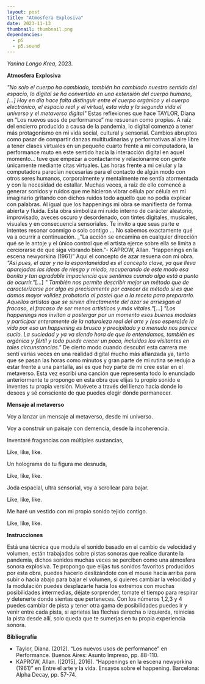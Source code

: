 ```yaml
---
layout: post
title: "Atmosfera Explosiva"
date: 2023-11-13
thumbnail: thumbnail.png
dependencies:
  - p5
  - p5.sound
---
```


<div id="div-sketch">
  <script type="text/javascript" src="sketch.js"></script>
</div>


_Yanina Longo Krea_, 2023.


**Atmosfera Explosiva**

_"No solo el cuerpo ha cambiado, también ha cambiado nuestro sentido del espacio, lo digital se ha convertido en una extensión del cuerpo humano, […] Hoy en día hace falta distinguir entre el cuerpo orgánico y el cuerpo electrónico, el espacio real y el virtual, esta vida y la segunda vida el universo y el metaverso digital"_ Estas reflexiones que hace TAYLOR, Diana en “Los nuevos usos de performance” me resuenan como propias. A raíz del encierro producido a causa de la pandemia, lo digital comenzó a tener más protagonismo en mi vida social, cultural y sensorial. Cambios abruptos como pasar de compartir danzas multitudinarias y performativas al aire libre a tener clases virtuales en un pequeño cuarto frente a mi computadora, la performance muto en este sentido hacia la interacción digital en aquel momento… tuve que empezar a contactarme y relacionarme con gente únicamente mediante citas virtuales. Las horas frente a mi celular y la computadora parecían necesarias para el contacto de algún modo con otros seres humanos, corporalmente y mentalmente me sentía atormentada y con la necesidad de estallar. Muchas veces, a raíz de ello comencé a generar sonidos y ruidos que me hicieron vibrar célula por célula en mi imaginario gritando con dichos ruidos todo aquello que no podía explicar con palabras. Al igual que los happenings mi obra se manifiesta de forma abierta y fluida. Esta obra simboliza mi ruido interno de carácter aleatorio, improvisado, aveces oscuro y desordenado, con tintes digitales, musicales, visuales y en consecuencia sensoriales. Te invito a que seas parte e intentes resonar conmigo o solo contigo … No sabemos exactamente qué va a ocurrir a continuación. _"La acción se encamina en cualquier dirección qué se le antoje y el único control que el artista ejerce sobre ella se limita a cerciorarse de que siga vibrando bien."- KAPROW, Allan. “Happenings en la escena newyorkina (1961)”
 Aquí el concepto de azar resuena con mi obra. _"Así pues, el azar y no la espontaneidad  es el concepto clave, ya que lleva aparejadas las ideas de riesgo y miedo, recuperando de este modo esa bonita y tan agradable impaciencia que sentimos cuando algo está a punto de ocurrir."_[…] _" También nos permite describir mejor un método que de caracterizarse por algo es precisamente por carecer de método si es que damos mayor validez probatoria al pastel que a la receta para prepararlo. Aquellos artistas que se sirven directamente del azar se arriesgan al fracaso, el fracaso de ser menos artísticos y más vitales."_[…] _"Los happenings nos invitan a postergar por un momento esos buenos modales y participar enteramente de la naturaleza real del arte y (eso espero)de la vida por eso un happening es brusco y precipitado y a menudo nos parece sucio. La suciedad y ya va siendo hora de que lo entendamos, también es orgánica y fértil y todo puede crecer un poco, incluidos los visitantes en tales circunstancias."_ De cierto modo cuando descubrí esta carrera me sentí varias veces en una realidad digital mucho más afianzada ya, tanto que se pasan las horas como minutos y gran parte de mi rutina se redujo a estar frente a una pantalla, así es que hoy parte de mí cree estar en el metaverso. Esta vez escribí una canción que representa todo lo enunciado anteriormente te propongo en esta obra que elijas tu propio sonido e inventes tu propia versión. Muévete a través del lienzo hacia donde lo desees y sé consciente de que puedes elegir dónde permanecer.

**Mensaje al metaverso**

Voy a lanzar un mensaje al metaverso, desde mi universo.

Voy a construir un paisaje con demencia, desde la incoherencia.

Inventaré fragancias con múltiples sustancias,

Like, like, like.

Un holograma de tu figura me desnuda,

Like, like, like.

Joda espacial, ultra sensorial, voy a scrollear para bajar.

Like, like, like.

Me haré un vestido con mi propio sonido tejido contigo.

Like, like, like.


**Instrucciones**

 Está una técnica que modula el sonido basado en el cambio de velocidad y volumen, están trabajados sobre pistas sonoras que realice durante la pandemia, dichos sonidos muchas veces se perciben como una atmosfera sonora explosiva. Te propongo que elijas tus sonidos favoritos producidos por esta obra, puedes hacerlo deslizándote con el mouse hacia arriba para subir o hacia abajo para bajar el volumen, si quieres cambiar la velocidad y la modulación puedes desplazarte hacia los extremos con muchas posibilidades intermedias, déjate sorprender, tomate el tiempo para respirar y detenerte donde sientas que perteneces. Con los números 1,2,3 y 4 puedes cambiar de pista y tener otra gama de posibilidades puedes ir y venir entre cada pista, si aprietas las flechas derecha o izquierda, reinicias la pista desde allí, solo queda que te sumerjas en tu propia experiencia sonora.



**Bibliografía**
- Taylor, Diana. (2012). “Los nuevos usos de performance” en Performance. Buenos Aires: Asunto Impreso, pp. 88-110.
- KAPROW, Allan. ([2015], 2016). “Happenings en la escena newyorkina (1961)” en Entre el arte y la vida. Ensayos sobre el happening. Barcelona: Alpha Decay, pp. 57-74.
